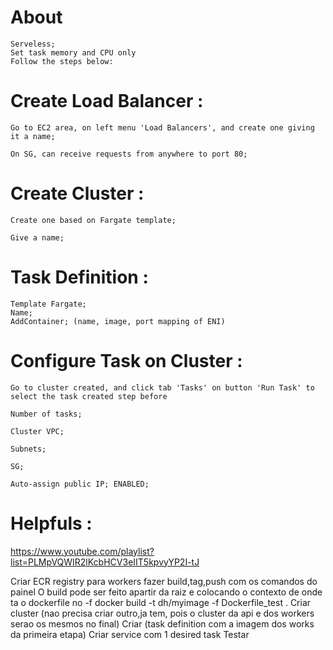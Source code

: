 # About

    Serveless;    
    Set task memory and CPU only
    Follow the steps below:

# Create Load Balancer :

    Go to EC2 area, on left menu 'Load Balancers', and create one giving it a name; 

    On SG, can receive requests from anywhere to port 80;

# Create Cluster :
    
    Create one based on Fargate template;

    Give a name;

# Task Definition :
    
    Template Fargate;
    Name;
    AddContainer; (name, image, port mapping of ENI)

# Configure Task  on Cluster :

    Go to cluster created, and click tab 'Tasks' on button 'Run Task' to select the task created step before

    Number of tasks;

    Cluster VPC;

    Subnets;

    SG;

    Auto-assign public IP; ENABLED;

# Helpfuls : 

https://www.youtube.com/playlist?list=PLMpVQWIR2lKcbHCV3eIIT5kpvyYP2I-tJ



Criar ECR registry para workers
    fazer build,tag,push com os comandos do painel
    O build pode ser feito apartir da raiz e colocando o contexto de onde ta o dockerfile no -f
    docker build -t dh/myimage -f Dockerfile_test .
Criar cluster (nao precisa criar outro,ja tem, pois o cluster da api e dos workers serao os mesmos no final)
Criar (task definition com a imagem dos works da primeira etapa)
Criar service com 1 desired task
Testar
